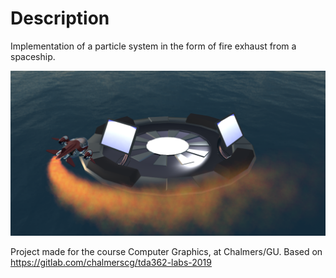 # Description
Implementation of a particle system in the form of fire exhaust from a spaceship.  
  
![Screen](screenshot.png)

Project made for the course Computer Graphics, at Chalmers/GU. Based on https://gitlab.com/chalmerscg/tda362-labs-2019
